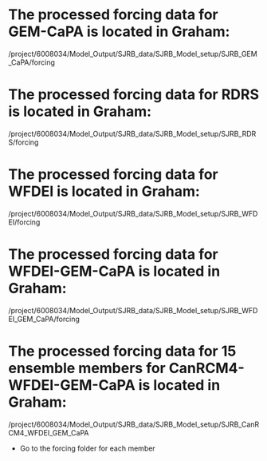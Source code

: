 # The processed forcing data for GEM-CaPA is located in Graham:

/project/6008034/Model_Output/SJRB_data/SJRB_Model_setup/SJRB_GEM_CaPA/forcing

# The processed forcing data for RDRS is located in Graham:

/project/6008034/Model_Output/SJRB_data/SJRB_Model_setup/SJRB_RDRS/forcing

# The processed forcing data for WFDEI is located in Graham:

/project/6008034/Model_Output/SJRB_data/SJRB_Model_setup/SJRB_WFDEI/forcing

# The processed forcing data for WFDEI-GEM-CaPA is located in Graham:

/project/6008034/Model_Output/SJRB_data/SJRB_Model_setup/SJRB_WFDEI_GEM_CaPA/forcing

# The processed forcing data for 15 ensemble members for CanRCM4-WFDEI-GEM-CaPA is located in Graham:

/project/6008034/Model_Output/SJRB_data/SJRB_Model_setup/SJRB_CanRCM4_WFDEI_GEM_CaPA
* Go to the forcing folder for each member
